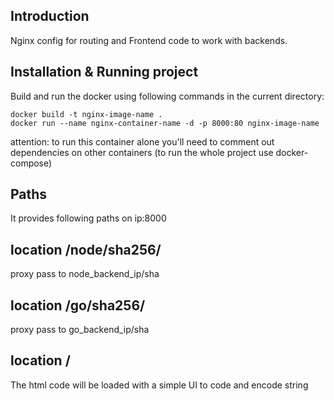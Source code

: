 ## Introduction
  Nginx config for routing and Frontend code to work with backends.

## Installation & Running project

Build and run the docker using following commands in the current directory:
```
docker build -t nginx-image-name .
docker run --name nginx-container-name -d -p 8000:80 nginx-image-name
```
attention: to run this container alone you'll need to comment out dependencies on other containers (to run the whole project use docker-compose)

## Paths
It provides following paths on ip:8000

## location /node/sha256/
proxy pass to node_backend_ip/sha

## location /go/sha256/
proxy pass to go_backend_ip/sha

## location /
The html code will be loaded with a simple UI to code and encode string

